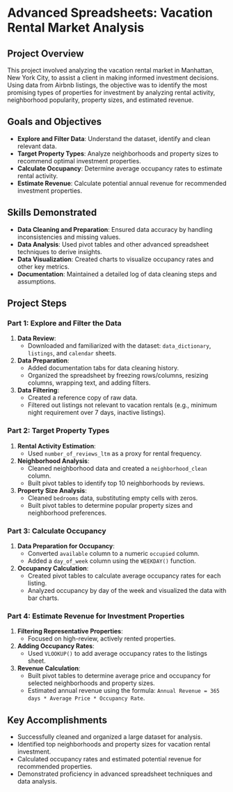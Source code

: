 # Advanced Spreadsheets: Vacation Rental Market Analysis

## Project Overview
This project involved analyzing the vacation rental market in Manhattan, New York City, to assist a client in making informed investment decisions. Using data from Airbnb listings, the objective was to identify the most promising types of properties for investment by analyzing rental activity, neighborhood popularity, property sizes, and estimated revenue.

## Goals and Objectives
- **Explore and Filter Data**: Understand the dataset, identify and clean relevant data.
- **Target Property Types**: Analyze neighborhoods and property sizes to recommend optimal investment properties.
- **Calculate Occupancy**: Determine average occupancy rates to estimate rental activity.
- **Estimate Revenue**: Calculate potential annual revenue for recommended investment properties.

## Skills Demonstrated
- **Data Cleaning and Preparation**: Ensured data accuracy by handling inconsistencies and missing values.
- **Data Analysis**: Used pivot tables and other advanced spreadsheet techniques to derive insights.
- **Data Visualization**: Created charts to visualize occupancy rates and other key metrics.
- **Documentation**: Maintained a detailed log of data cleaning steps and assumptions.

## Project Steps

### Part 1: Explore and Filter the Data
1. **Data Review**:
   - Downloaded and familiarized with the dataset: `data_dictionary`, `listings`, and `calendar` sheets.
2. **Data Preparation**:
   - Added documentation tabs for data cleaning history.
   - Organized the spreadsheet by freezing rows/columns, resizing columns, wrapping text, and adding filters.
3. **Data Filtering**:
   - Created a reference copy of raw data.
   - Filtered out listings not relevant to vacation rentals (e.g., minimum night requirement over 7 days, inactive listings).

### Part 2: Target Property Types
1. **Rental Activity Estimation**:
   - Used `number_of_reviews_ltm` as a proxy for rental frequency.
2. **Neighborhood Analysis**:
   - Cleaned neighborhood data and created a `neighborhood_clean` column.
   - Built pivot tables to identify top 10 neighborhoods by reviews.
3. **Property Size Analysis**:
   - Cleaned `bedrooms` data, substituting empty cells with zeros.
   - Built pivot tables to determine popular property sizes and neighborhood preferences.

### Part 3: Calculate Occupancy
1. **Data Preparation for Occupancy**:
   - Converted `available` column to a numeric `occupied` column.
   - Added a `day_of_week` column using the `WEEKDAY()` function.
2. **Occupancy Calculation**:
   - Created pivot tables to calculate average occupancy rates for each listing.
   - Analyzed occupancy by day of the week and visualized the data with bar charts.

### Part 4: Estimate Revenue for Investment Properties
1. **Filtering Representative Properties**:
   - Focused on high-review, actively rented properties.
2. **Adding Occupancy Rates**:
   - Used `VLOOKUP()` to add average occupancy rates to the listings sheet.
3. **Revenue Calculation**:
   - Built pivot tables to determine average price and occupancy for selected neighborhoods and property sizes.
   - Estimated annual revenue using the formula: `Annual Revenue = 365 days * Average Price * Occupancy Rate`.

## Key Accomplishments
- Successfully cleaned and organized a large dataset for analysis.
- Identified top neighborhoods and property sizes for vacation rental investment.
- Calculated occupancy rates and estimated potential revenue for recommended properties.
- Demonstrated proficiency in advanced spreadsheet techniques and data analysis.

